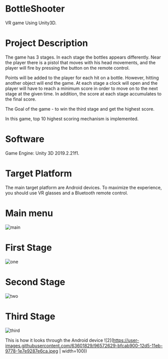 # BottleShooter

VR game Using Unity3D.

# Project Description
The game has 3 stages. In each stage the bottles appears differently.
Near the player there is a pistol that moves with his head movements, and the player will fire by pressing the button on the remote control.

Points will be added to the player for each hit on a bottle. However, hitting another object will end the game.
At each stage a clock will open and the player will have to reach a minimum score in order to move on to the next stage at the given time. In addition, the score at each stage accumulates to the final score.

The Goal of the game - to win the third stage and get the highest score.

In this game, top 10 highest scoring mechanism is implemented.

# Software
Game Engine:
Unity 3D 2019.2.21f1.

# Target Platform
The main target platform are Android devices.
To maximize the experience, you should use VR glasses and a Bluetooth remote control.

# Main menu
![main](https://user-images.githubusercontent.com/63601829/96571304-0f0fea00-12d4-11eb-8fa3-9d3d3381d845.gif)

# First Stage
![one](https://user-images.githubusercontent.com/63601829/96571333-1931e880-12d4-11eb-8fd3-d5ca099a26ed.gif)

# Second Stage
![two](https://user-images.githubusercontent.com/63601829/96571318-146d3480-12d4-11eb-8b9c-a360d2bdfc28.gif)

# Third Stage
![third](https://user-images.githubusercontent.com/63601829/96571355-218a2380-12d4-11eb-8c80-0380c622de62.gif)


This is how it looks through the Android device
![2](https://user-images.githubusercontent.com/63601829/96572629-bfcab900-12d5-11eb-9778-1e7e9287e6ca.jpeg | width=100))

